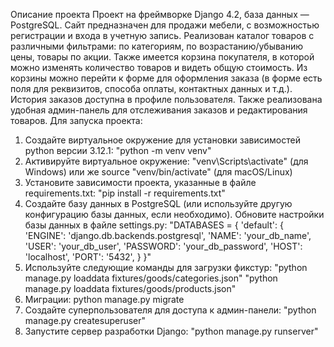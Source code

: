 Описание проекта
Проект на фреймворке Django 4.2, база данных — PostgreSQL. Сайт предназначен для продажи мебели, с возможностью регистрации и входа в учетную запись. Реализован каталог товаров с различными фильтрами: по категориям, по возрастанию/убыванию цены, товары по акции. Также имеется корзина покупателя, в которой можно изменять количество товаров и видеть общую стоимость. Из корзины можно перейти к форме для оформления заказа (в форме есть поля для реквизитов, способа оплаты, контактных данных и т.д.). История заказов доступна в профиле пользователя. Также реализована удобная админ-панель для отслеживания заказов и редактирования товаров.
Для запуска проекта:
1) Создайте виртуальное окружение для установки зависимостей python версии 3.12.1: "python -m venv venv"
2) Активируйте виртуальное окружение: "venv\Scripts\activate" (для Windows) или же source "venv/bin/activate" (для macOS/Linux)
3) Установите зависимости проекта, указанные в файле requirements.txt: "pip install -r requirements.txt"
4) Создайте базу данных в PostgreSQL (или используйте другую конфигурацию базы данных, если необходимо).
   Обновите настройки базы данных в файле settings.py:
  "DATABASES = {
    'default': {
        'ENGINE': 'django.db.backends.postgresql',
        'NAME': 'your_db_name',
        'USER': 'your_db_user',
        'PASSWORD': 'your_db_password',
        'HOST': 'localhost',
        'PORT': '5432',
    }
}"
5) Используйте следующие команды для загрузки фикстур:
"python manage.py loaddata fixtures/goods/categories.json"
"python manage.py loaddata fixtures/goods/products.json"
6) Миграции: python manage.py migrate
7) Создайте суперпользователя для доступа к админ-панели: "python manage.py createsuperuser"
8) Запустите сервер разработки Django: "python manage.py runserver"

